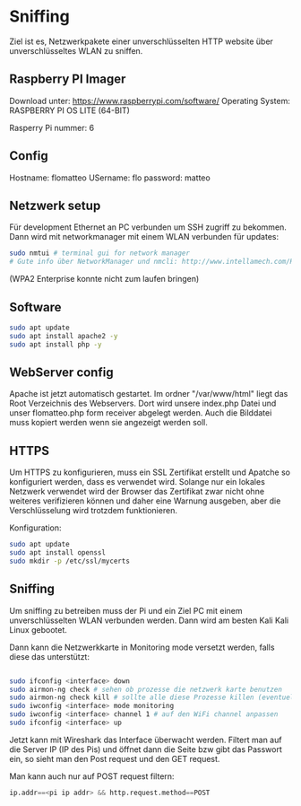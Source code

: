# Sniffing

Ziel ist es, Netzwerkpakete einer unverschlüsselten HTTP website über unverschlüsseltes WLAN zu sniffen.


## Raspberry PI Imager 

Download unter: https://www.raspberrypi.com/software/ 
Operating System: RASPBERRY PI OS LITE (64-BIT)


Rasperry Pi nummer: 6


## Config

Hostname: flomatteo
USername: flo
password: matteo


## Netzwerk setup

Für development Ethernet an PC verbunden um SSH zugriff zu bekommen.
Dann wird mit networkmanager mit einem WLAN verbunden für updates:

```bash
sudo nmtui # terminal gui for network manager
# Gute info über NetworkManager und nmcli: http://www.intellamech.com/RaspberryPi-projects/rpi_nmcli.html
```

(WPA2 Enterprise konnte nicht zum laufen bringen)


## Software

```bash
sudo apt update
sudo apt install apache2 -y
sudo apt install php -y 
```


## WebServer config

Apache ist jetzt automatisch gestartet. Im ordner "/var/www/html" liegt das Root Verzeichnis des Webservers.
Dort wird unsere index.php Datei und unser flomatteo.php form receiver abgelegt werden. Auch die Bilddatei muss kopiert werden wenn sie angezeigt werden soll.


## HTTPS

Um HTTPS zu konfigurieren, muss ein SSL Zertifikat erstellt und Apatche so konfiguriert werden, dass es verwendet wird.
Solange nur ein lokales Netzwerk verwendet wird der Browser das Zertifikat zwar nicht ohne weiteres verifizieren können und daher eine Warnung ausgeben, aber die Verschlüsselung wird trotzdem funktionieren.

Konfiguration:

```bash
sudo apt update
sudo apt install openssl
sudo mkdir -p /etc/ssl/mycerts

```


## Sniffing

Um sniffing zu betreiben muss der Pi und ein Ziel PC mit einem unverschlüsselten WLAN verbunden werden.
Dann wird am besten Kali Kali Linux gebootet.

Dann kann die Netzwerkkarte in Monitoring mode versetzt werden, falls diese das unterstützt:

```bash

sudo ifconfig <interface> down
sudo airmon-ng check # sehen ob prozesse die netzwerk karte benutzen
sudo airmon-ng check kill # sollte alle diese Prozesse killen (eventuell mehrmals machen)
sudo iwconfig <interface> mode monitoring
sudo iwconfig <interface> channel 1 # auf den WiFi channel anpassen
sudo ifconfig <interface> up
```

Jetzt kann mit Wireshark das Interface überwacht werden.
Filtert man auf die Server IP (IP des Pis) und öffnet dann die Seite bzw gibt das Passwort ein, so sieht man den Post request und den GET request.

Man kann auch nur auf POST request filtern:

```python
ip.addr==<pi ip addr> && http.request.method==POST
```

